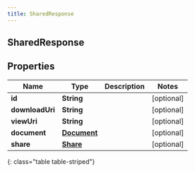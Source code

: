 ```yaml
---
title: SharedResponse
---
```

## SharedResponse


## Properties

| Name | Type | Description | Notes |
| ------------ | ------------- | ------------- | ------------- |
| **id** | **String** |  |  [optional] |
| **downloadUri** | **String** |  |  [optional] |
| **viewUri** | **String** |  |  [optional] |
| **document** | [**Document**](Document.html) |  |  [optional] |
| **share** | [**Share**](Share.html) |  |  [optional] |
{: class="table table-striped"}



